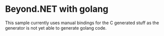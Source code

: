 # Beyond.NET with golang

This sample currently uses manual bindings for the C generated stuff as the generator is not yet able to generate golang code.
